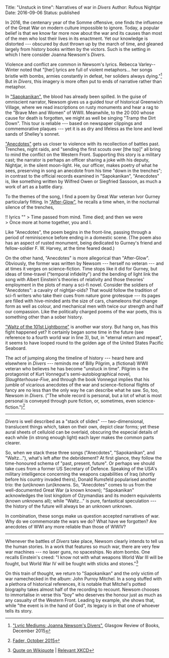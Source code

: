Title: "Unstuck in time": Narratives of war in <i>Divers</i>
Author: Rufous Nightjar
Date: 2016-09-06
Status: published

In 2016, the centenary year of the Somme offensive, one finds the influence of the Great War on modern culture impossible to ignore. Today, a popular belief is that we know far more now about the war and its causes than most of the men who lost their lives in its enactment. Yet our knowledge is distorted --- obscured by dust thrown up by the march of time, and gleaned largely from history books written by the victors. Such is the setting in which I here consider Joanna Newsom's *Divers*.

Violence and conflict are common in Newsom's lyrics. Rebecca Varley--Winter noted that "[her] lyrics are full of violent metaphors... her songs bristle with bombs, armies constantly in defeat, her soliders always dying."[^5] But in *Divers*, this imagery is more often put to ends of narrative rather than metaphor.

In ["Sapokanikan"][], the blood has already been spilled. In the guise of omniscient narrator, Newsom gives us a guided tour of historical Greenwich Village, where we read inscriptions on rusty monuments and hear a rag to the "Brave Men and Women" of WWII. Meanwhile, to the 20 000 whose cause for death is forgotten, we might as well be singing "Tramp the Dirt Down". This tour is reliable --- based on newspaper clippings and commemorative plaques --- yet it is as dry and lifeless as the lone and level sands of Shelley's sonnet.

["Anecdotes"][] gets us closer to violence with its recollection of battles past. Trenches, night raids, and "sending the first scouts over [the top]" all bring to mind the conflict on the Western Front. Supporting this story is a military cast; the narrator is perhaps an officer sharing a joke with his deputy, Nightjar, in the silent moon-light. He, our officer, makes poetry of what he sees, preserving in song an anecdote from his time "down in the trenches"; in contrast to the official records examined in "Sapokanikan", "Anecdotes" is, like something written by Wilfred Owen or Siegfried Sassoon, as much a work of art as a battle diary.

To the themes of the song, I find a poem by Great War veteran Ivor Gurney particularly fitting. In ["After-Glow"][], he recalls a time when, in the nocturnal silence of the trenches,

!! lyrics ""
	> Time passed from mind. Time died; and then we were  
	> Once more at home together, you and I.
	
Like "Anecdotes", the poem begins in the front-line, passing through a period of reminiscence before ending in a domestic scene. (The poem also has an aspect of rusted monument, being dedicated to Gurney's friend and fellow-soldier F. W. Harvey, at the time feared dead.)

On the other hand, "Anecdotes" is more allegorical than "After-Glow". Obviously, the former was written by Newsom --- herself no veteran --- and at times it verges on science-fiction. Time stops like it did for Gurney, but ideas of time-travel ("temporal infidelity") and the bending of light link the song with Albert Einstein's theories of relativity and those theories' employment in the plots of many a sci-fi novel. Consider the soldiers of "Anecdotes": a cavalry of nightjar-oids? That would follow the tradition of sci-fi writers who take their cues from nature gone grotesque --- its pages are filled with hive-minded ants the size of cars, chameleons that change form as well as colour, and mechanical men with twice our strength and half our compassion. Like the politically charged poems of the war poets, this is something other than a sober history.

["Waltz of the 101st Lightborne"][] is another war story. But hang on, has this fight happened yet? It certainly began some time in the future (see reference to a fourth world war in line 3), but, in "eternal return and repeat", it seems to have looped round to the golden age of the United States Pacific Seaboard.

The act of jumping along the timeline of history --- heard here and elsewhere in *Divers* --- reminds me of Billy Pilgrim, a (fictional) WWII veteran who believes he has become "unstuck in time". Pilgrim is the protagonist of Kurt Vonnegut's semi-autobiographical novel, *Slaughterhouse-Five*, and through the book Vonnegut implies that his jumble of vicarious anecdotes of the war and science-fictional flights of fancy are no less than the only way he can describe what he saw. So, too, Newsom in *Divers*. ("The whole record is personal, but a lot of what is most personal is conveyed through pure fiction, or, sometimes, even science-fiction.")[^6]

***

*Divers* is well described as a "stack of slides" --- two-dimensional, translucent things which, taken on their own, depict clear forms; yet these aural sheets of celluloid can be overlaid, obscuring the especial details of each while (in strong enough light) each layer makes the common parts clearer.

So, when we stack these three songs ("Anecdotes", "Sapokanikan", and "Waltz..."), what's left after the debridement? At first glance, they follow the time-honoured schema of "past, present, future". Or perhaps we should take cues from a former US Secretary of Defence. Speaking of the USA's military intelligence concerning the weapons capabilities of Iraq (shortly before his country invaded theirs), Donald Rumsfeld popularised another trio: the (un)known (un)knowns. So, "Anecdotes" comes to us from the well-documented Great War (a known known); "Sapokanikan" acknowledges the lost kingdom of Ozymandias and its modern equivalents (known unknowns all); while "Waltz..." is pure, fantastical speculation --- the history of the future will always be an unknown unknown.

In combination, these songs make us question accepted narratives of war. Why do we commemorate the wars we do? What have we forgotten? Are anecdotes of WWI any more reliable than those of WWIV?

***

Whenever the battles of *Divers* take place, Newsom clearly intends to tell us the human stories. In a work that features so much war, there are very few war machines --- no laser guns, no spaceships. No atom bombs. One recalls Einstein's creed: "I know not with what weapons World War III will be fought, but World War IV will be fought with sticks and stones."[^3]

On this train of thought, we return to "Sapokanikan" and the only victim of war namechecked in the album: John Purroy Mitchel. In a song stuffed with a plethora of historical references, it is notable that Mitchel's potted biography takes almost half of the recording to recount. Newsom chooses to immortalise in verse this "boy" who deserves the honour just as much as any casualty of the Western Front. Leading by example, she shows that, while "the event is in the hand of God", its legacy is in that one of whoever tells its story.

[^3]: [Quote on Wikiquote](https://en.wikiquote.org/wiki/World_War_III) | [Relevant XKCD](https://xkcd.com/1687/)

[^5]: ["Lyric Mediums: Joanna Newsom's Divers"](https://glasgowreviewofbooks.com/2015/12/10/lyric-mediums-joanna-newsoms-divers/), Glasgow Review of Books, December 2015

[^6]: [Fader, October 2015](http://www.thefader.com/2015/10/19/joanna-newsom-divers-interview) 

["After-Glow"]: https://www.poetryfoundation.org/poems-and-poets/poems/detail/57248

["Sapokanikan"]: {filename}../pages/Divers/sapokanikan.md

["Anecdotes"]: {filename}../pages/Divers/anecdotes.md

["Waltz of the 101st Lightborne"]: {filename}../pages/Divers/waltzofthe101stlightborne.md

